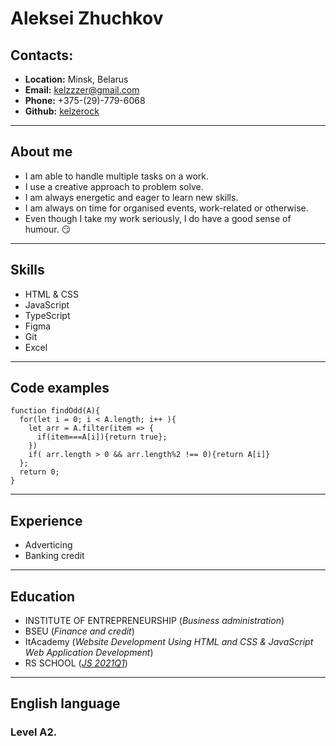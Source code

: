 # __Aleksei Zhuchkov__

## __Contacts__:
* __Location:__ Minsk, Belarus
* __Email:__ kelzzzer@gmail.com
* __Phone:__ +375-(29)-779-6068
* __Github:__ [kelzerock](https://github.com/kelzerock)
---

## __About me__
* I am able to handle multiple tasks on a work.
* I use a creative approach to problem solve.
* I am always energetic and eager to learn new skills.
* I am always on time for organised events, work-related or otherwise.
* Even though I take my work seriously, I do have a good sense of humour. :smirk:
---

## __Skills__
* HTML & CSS
* JavaScript
* TypeScript
* Figma
* Git
* Excel
---

## __Code examples__
```
function findOdd(A){
  for(let i = 0; i < A.length; i++ ){
    let arr = A.filter(item => {
      if(item===A[i]){return true};
    })
    if( arr.length > 0 && arr.length%2 !== 0){return A[i]}
  };
  return 0;
}
```
---

## __Experience__
* Adverticing
* Banking credit
---

## __Education__
* INSTITUTE OF ENTREPRENEURSHIP (_Business administration_)
* BSEU (_Finance and credit_)
* ItAcademy (_Website Development Using HTML and CSS & JavaScript Web Application Development_)
* RS SCHOOL (_[JS 2021Q1](https://app.rs.school/certificate/sjc6h45g)_)
---

## __English language__
### Level A2.

